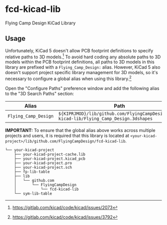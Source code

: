 # fcd-kicad-lib

Flying Camp Design KiCad Library

## Usage

Unfortunately, KiCad 5 doesn't allow PCB footprint definitions to specify relative paths to 3D models.[^1]  To avoid hard coding any absolute paths to 3D models within the PCB footprint definitions, all paths to 3D models in this library are prefixed with a `Flying_Camp_Design:` alias.  However, KiCad 5 also doesn't support project specific library management for 3D models, so it's necessary to configure a global alias when using this library.[^2]

Open the "Configure Paths" preference window and add the following alias to the "3D Search Paths" section:

| Alias                | Path                                                         |
| -------------------- | ------------------------------------------------------------ |
| `Flying_Camp_Design` | `${KIPRJMOD}/lib/github.com/FlyingCampDesign/fcd-kicad-lib/Flying_Camp_Design.3dshapes` |

**IMPORTANT:** To ensure that the global alias above works across multiple projects and users, it is required that this library is located at `<your-kicad-project>/lib/github.com/FlyingCampDesign/fcd-kicad-lib`.

```
└── your-kicad-project
    ├── your-kicad-project-cache.lib
    ├── your-kicad-project.kicad_pcb
    ├── your-kicad-project.pro
    ├── your-kicad-project.sch
    ├── fp-lib-table
    ├── lib
    │   └── github.com
    │       └── FlyingCampDesign
    │           └── fcd-kicad-lib
    └── sym-lib-table
```

[^1]: https://gitlab.com/kicad/code/kicad/issues/2073
[^2]: https://gitlab.com/kicad/code/kicad/issues/3792

